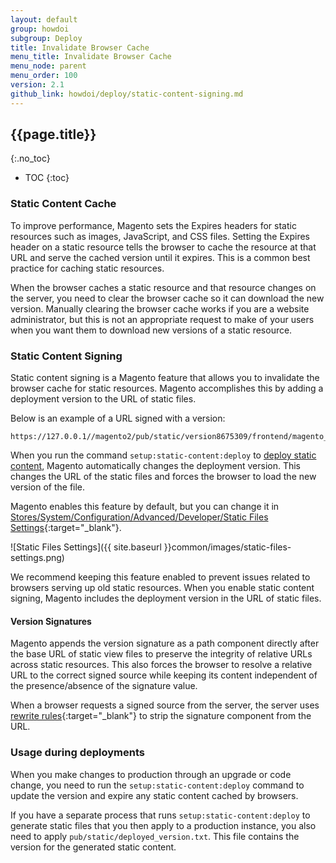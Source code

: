 ```yaml
---
layout: default
group: howdoi
subgroup: Deploy
title: Invalidate Browser Cache
menu_title: Invalidate Browser Cache
menu_node: parent
menu_order: 100
version: 2.1
github_link: howdoi/deploy/static-content-signing.md
---
```


## {{page.title}}
{:.no_toc}

* TOC
{:toc}

### Static Content Cache

To improve performance, Magento sets the Expires headers for static resources such as images, JavaScript, and CSS files.
Setting the Expires header on a static resource tells the browser to cache the resource at that URL and serve the cached version until it expires.
This is a common best practice for caching static resources.

When the browser caches a static resource and that resource changes on the server, you need to clear the browser cache so it can download the new version.
Manually clearing the browser cache works if you are a website administrator, but this is not an appropriate request to make of your users when you want them to download new versions of a static resource.

### Static Content Signing

Static content signing is a Magento feature that allows you to invalidate the browser cache for static resources.
Magento accomplishes this by adding a deployment version to the URL of static files.

Below is an example of a URL signed with a version:

~~~
https://127.0.0.1//magento2/pub/static/version8675309/frontend/magento_plushe/en_US/Magento_Theme/favicon.ico
~~~

When you run the command `setup:static-content:deploy` to [deploy static content]({{page.baseurl}}config-guide/cli/config-cli-subcommands-static-view.html), Magento automatically changes the deployment version.
This changes the URL of the static files and forces the browser to load the new version of the file.

Magento enables this feature by default, but you can change it in [Stores/System/Configuration/Advanced/Developer/Static Files Settings](http://docs.magento.com/m2/ee/user_guide/system/static-file-signature.html){:target="_blank"}.

![Static Files Settings]({{ site.baseurl }}common/images/static-files-settings.png)

We recommend keeping this feature enabled to prevent issues related to browsers serving up old static resources.
When you enable static content signing, Magento includes the deployment version in the URL of static files.

#### Version Signatures

Magento appends the version signature as a path component directly after the base URL of static view files to preserve the integrity of relative URLs across static resources.
This also forces the browser to resolve a relative URL to the correct signed source while keeping its content independent of the presence/absence of the signature value.

When a browser requests a signed source from the server, the server uses [rewrite rules](http://httpd.apache.org/docs/current/mod/mod_rewrite.html){:target="_blank"} to strip the signature component from the URL.

### Usage during deployments

When you make changes to production through an upgrade or code change, you need to run the `setup:static-content:deploy` command to update the version and expire any static content cached by browsers.

If you have a separate process that runs `setup:static-content:deploy` to generate static files that you then apply to a production instance, you also need to apply `pub/static/deployed_version.txt`.
This file contains the version for the generated static content.
